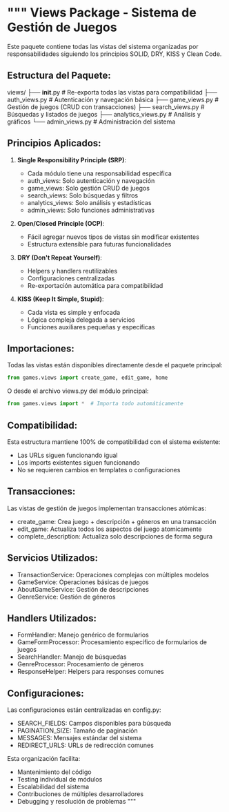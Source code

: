 """
Views Package - Sistema de Gestión de Juegos
============================================

Este paquete contiene todas las vistas del sistema organizadas por responsabilidades
siguiendo los principios SOLID, DRY, KISS y Clean Code.

## Estructura del Paquete:

views/
├── **init**.py # Re-exporta todas las vistas para compatibilidad
├── auth_views.py # Autenticación y navegación básica
├── game_views.py # Gestión de juegos (CRUD con transacciones)
├── search_views.py # Búsquedas y listados de juegos
├── analytics_views.py # Análisis y gráficos
└── admin_views.py # Administración del sistema

## Principios Aplicados:

1. **Single Responsibility Principle (SRP)**:

   - Cada módulo tiene una responsabilidad específica
   - auth_views: Solo autenticación y navegación
   - game_views: Solo gestión CRUD de juegos
   - search_views: Solo búsquedas y filtros
   - analytics_views: Solo análisis y estadísticas
   - admin_views: Solo funciones administrativas

2. **Open/Closed Principle (OCP)**:

   - Fácil agregar nuevos tipos de vistas sin modificar existentes
   - Estructura extensible para futuras funcionalidades

3. **DRY (Don't Repeat Yourself)**:

   - Helpers y handlers reutilizables
   - Configuraciones centralizadas
   - Re-exportación automática para compatibilidad

4. **KISS (Keep It Simple, Stupid)**:
   - Cada vista es simple y enfocada
   - Lógica compleja delegada a servicios
   - Funciones auxiliares pequeñas y específicas

## Importaciones:

Todas las vistas están disponibles directamente desde el paquete principal:

```python
from games.views import create_game, edit_game, home
```

O desde el archivo views.py del módulo principal:

```python
from games.views import *  # Importa todo automáticamente
```

## Compatibilidad:

Esta estructura mantiene 100% de compatibilidad con el sistema existente:

- Las URLs siguen funcionando igual
- Los imports existentes siguen funcionando
- No se requieren cambios en templates o configuraciones

## Transacciones:

Las vistas de gestión de juegos implementan transacciones atómicas:

- create_game: Crea juego + descripción + géneros en una transacción
- edit_game: Actualiza todos los aspectos del juego atomicamente
- complete_description: Actualiza solo descripciones de forma segura

## Servicios Utilizados:

- TransactionService: Operaciones complejas con múltiples modelos
- GameService: Operaciones básicas de juegos
- AboutGameService: Gestión de descripciones
- GenreService: Gestión de géneros

## Handlers Utilizados:

- FormHandler: Manejo genérico de formularios
- GameFormProcessor: Procesamiento específico de formularios de juegos
- SearchHandler: Manejo de búsquedas
- GenreProcessor: Procesamiento de géneros
- ResponseHelper: Helpers para responses comunes

## Configuraciones:

Las configuraciones están centralizadas en config.py:

- SEARCH_FIELDS: Campos disponibles para búsqueda
- PAGINATION_SIZE: Tamaño de paginación
- MESSAGES: Mensajes estándar del sistema
- REDIRECT_URLS: URLs de redirección comunes

Esta organización facilita:

- Mantenimiento del código
- Testing individual de módulos
- Escalabilidad del sistema
- Contribuciones de múltiples desarrolladores
- Debugging y resolución de problemas
  """
